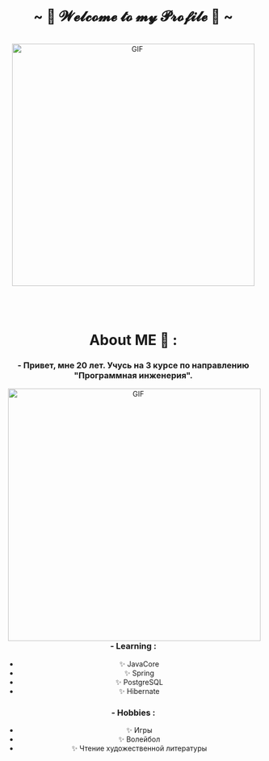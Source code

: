 <body>
  <center>
<h1 align="center">~ 💖 𝓦𝓮𝓵𝓬𝓸𝓶𝓮 𝓽𝓸 𝓶𝔂 𝓟𝓻𝓸𝓯𝓲𝓵𝓮 💖 ~</h1>
<br>
<div align="center">
<img hight="269" width="480" alt="GIF" align="center" src="https://media2.giphy.com/media/v1.Y2lkPTc5MGI3NjExYXN6ZjNucXZzazhsemg3ZmZ0MzJlazM3cm5tYjU5bjRrdnI5MjBuayZlcD12MV9pbnRlcm5hbF9naWZfYnlfaWQmY3Q9Zw/AFdcYElkoNAUE/giphy.webp">
</div>

</br>
</br>
</br>

# About ME 💬 :

### - Привет, мне 20 лет. Учусь на 3 курсе по направлению "Программная инженерия". 

<img hight="400" width="500" alt="GIF" align="right" src="https://i.pinimg.com/originals/9d/ca/a9/9dcaa998a0ee8370455c64b9cc4a61b6.gif">

### - Learning :
- ✨ JavaCore
- ✨ Spring
- ✨ PostgreSQL
- ✨ Hibernate

### - Hobbies : 
- ✨ Игры
- ✨ Волейбол
- ✨ Чтение художественной литературы

</br>
</br>
</br>


